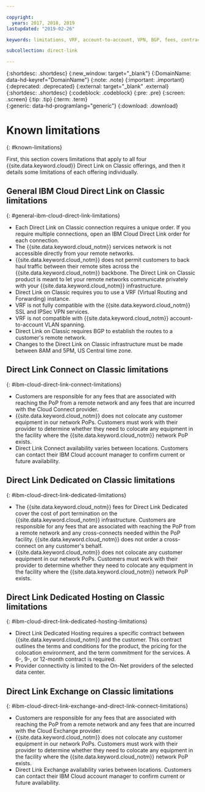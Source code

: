 ```yaml
---

copyright:
  years: 2017, 2018, 2019
lastupdated: "2019-02-26"

keywords: limitations, VRF, account-to-account, VPN, BGP, fees, contract, Exchange, Connect, Dedicated, Hosting

subcollection: direct-link

---
```


{:shortdesc: .shortdesc}
{:new_window: target="_blank"}
{:DomainName: data-hd-keyref="DomainName"}
{:note: .note}
{:important: .important}
{:deprecated: .deprecated}
{:external: target="_blank" .external}
{:shortdesc: .shortdesc}
{:codeblock: .codeblock}
{:pre: .pre}
{:screen: .screen}
{:tip: .tip}
{:term: .term}  
{:generic: data-hd-programlang="generic"}
{:download: .download}  

# Known limitations
{: #known-limitations}

First, this section covers limitations that apply to all four {{site.data.keyword.cloud}} Direct Link on Classic offerings, and then it details some limitations of each offering individually.

## General IBM Cloud Direct Link on Classic limitations
{: #general-ibm-cloud-direct-link-limitations}

 * Each Direct Link on Classic connection requires a unique order. If you require multiple connections, open an IBM Cloud Direct Link order for each connection.
 * The {{site.data.keyword.cloud_notm}} services network is not accessible directly from your remote networks.
 * {{site.data.keyword.cloud_notm}} does not permit customers to back haul traffic between their remote sites across the {{site.data.keyword.cloud_notm}} backbone. The Direct Link on Classic product is meant to let your remote networks communicate privately with your {{site.data.keyword.cloud_notm}} infrastructure.
 * Direct Link on Classic requires you to use a VRF (Virtual Routing and Forwarding) instance.
 * VRF is not fully compatible with the {{site.data.keyword.cloud_notm}} SSL and IPSec VPN services.
 * VRF is not compatible with {{site.data.keyword.cloud_notm}} account-to-account VLAN spanning.
 * Direct Link on Classic requires BGP to establish the routes to a customer's remote network.
 * Changes to the Direct Link on Classic infrastructure must be made between 8AM and 5PM, US Central time zone.

## Direct Link Connect on Classic limitations
{: #ibm-cloud-direct-link-connect-limitations}

 * Customers are responsible for any fees that are associated with reaching the PoP from a remote network and any fees that are incurred with the Cloud Connect provider.
 * {{site.data.keyword.cloud_notm}} does not colocate any customer equipment in our network PoPs. Customers must work with their provider to determine whether they need to colocate any equipment in the facility where the {{site.data.keyword.cloud_notm}} network PoP exists.
 * Direct Link Connect availability varies between locations. Customers can contact their IBM Cloud account manager to confirm current or future availability.

## Direct Link Dedicated on Classic limitations
{: #ibm-cloud-direct-link-dedicated-limitations}

 * The {{site.data.keyword.cloud_notm}} fees for Direct Link Dedicated cover the cost of port termination on the {{site.data.keyword.cloud_notm}} infrastructure. Customers are responsible for any fees that are associated with reaching the PoP from a remote network and any cross-connects needed within the PoP facility. {{site.data.keyword.cloud_notm}} does not order a cross-connect on any customer's behalf.
 * {{site.data.keyword.cloud_notm}} does not colocate any customer equipment in our network PoPs. Customers must work with their provider to determine whether they need to colocate any equipment in the facility where the {{site.data.keyword.cloud_notm}} network PoP exists.

## Direct Link Dedicated Hosting on Classic limitations
{: #ibm-cloud-direct-link-dedicated-hosting-limitations}

 * Direct Link Dedicated Hosting requires a specific contract between {{site.data.keyword.cloud_notm}} and the customer. This contract outlines the terms and conditions for the product, the pricing for the colocation environment, and the term commitment for the services. A 6-, 9-, or 12-month contract is required.
 * Provider connectivity is limited to the On-Net providers of the selected data center.

## Direct Link Exchange on Classic limitations
{: #ibm-cloud-direct-link-exchange-and-direct-link-connect-limitations}

 * Customers are responsible for any fees that are associated with reaching the PoP from a remote network and any fees that are incurred with the Cloud Exchange provider.
 * {{site.data.keyword.cloud_notm}} does not colocate any customer equipment in our network PoPs. Customers must work with their provider to determine whether they need to colocate any equipment in the facility where the {{site.data.keyword.cloud_notm}} network PoP exists.
 * Direct Link Exchange availability varies between locations. Customers can contact their IBM Cloud account manager to confirm current or future availability.
